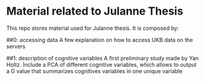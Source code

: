 # Material related to Julanne Thesis

This repo stores material used for Julanne thesis. It is composed by:


##0: accessing data
A few explanation on how to access UKB data on the servers

##1: description of cognitive variables
A first preliminary study made by Yan Holtz. Include a PCA of different cognitive variables, which allows to output a G value that summarizes cognitives variables in one unique variable









